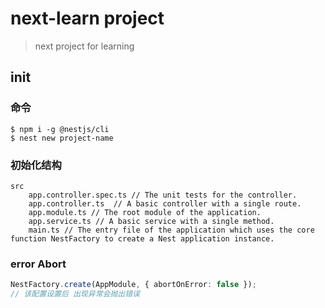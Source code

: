 # next-learn project
> next project for learning
## init
### 命令 
```shell
$ npm i -g @nestjs/cli
$ nest new project-name
```
### 初始化结构
```
src
    app.controller.spec.ts // The unit tests for the controller. 
    app.controller.ts  // A basic controller with a single route.
    app.module.ts // The root module of the application.
    app.service.ts // A basic service with a single method.
    main.ts // The entry file of the application which uses the core function NestFactory to create a Nest application instance.
```
### error Abort
```ts
NestFactory.create(AppModule, { abortOnError: false });
// 该配置设置后 出现异常会抛出错误
```